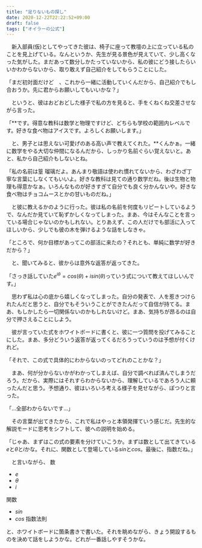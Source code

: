 ```yaml
---
title: "足りないもの探し"
date: 2020-12-22T22:22:52+09:00
draft: false
tags: ["オイラーの公式"]
---
```


　新入部員(仮)としてやってきた彼は、椅子に座って教壇の上に立っている私のことを見上げている。なんというか、先生が見る景色が見えていて、少し高くなった気がした。まだあって数分しかたっていないから、私の彼にどう接したらいいかわからないから、取り敢えず自己紹介をしてもらうことにした。

「まだ初対面だけど　、これから一緒に活動していくんだから、自己紹介でもし合おうか。先に君からお願いしてもいいかな？」

　というと、彼はおどおどした様子で私の方を見ると、手をくねくね交差させながら言った。

「**です。得意な教科は数学と物理ですけど、どちらも学校の範囲内レベルです。好きな食べ物はアイスです。よろしくお願いします。」

　と、男子とは思えない可愛げのある高い声で教えてくれた。**くんかぁ。一緒に数学をやる大切な仲間になるんだから、しっかり名前ぐらい覚えないと。あと、私から自己紹介もしないとね。

「私の名前は篁 瑠璃だよ。あんまり敬語は使われ慣れてないから、わざわざ丁寧な言葉にしなくてもいいよ。好きな教科は見ての通り数学だね。後は生物と物理も得意かなぁ。いろんなものが好きすぎて自分でも良く分かんないや。好きな食べ物はチョコムースとかの甘いものだね。」

　と彼に教えるかのように行った。彼は私の名前を何度もリピートしているようで、なんだか見ていて恥ずかしくなってしまった。まあ、今はそんなことを言っている場合じゃないのかもしれない。とりあえず、この人だけでも部活に入ってほしいから、少しでも彼の木を弾けるような話をしなきゃ。

「ところで、何か目標があってこの部活に来たの？それとも、単純に数学が好きだから？」

　と、聞いてみると、彼からは意外な返答が返ってきた。

「さっき話していた$e^{i\theta}=cos(\theta)+isin(\theta)$っていう式について教えてほしいんです。」

　思わず私は心の底から嬉しくなってしまった。自分の発表で、人を惹きつけられたんだと思うと、自分でもそういうことができたんだって自信が持てる。まあ、もしかしたら一切関係ないのかもしれないけど。まあ、気持ちが昂るのは自分で押さえることにしよう。

　彼が言っていた式をホワイトボードに書くと、彼に一つ質問を投げてみることにした。まあ、多分どういう返答が返ってくるだろうっていうのは予想が付くけれど。

「それで、この式で具体的にわからないのってどれのことかな？」

　まあ、何が分からないかがわかってしまえば、自分で調べれば済んでしまうだろう。だから、実際にはそれすらわからないから、理解しているであろう人に頼ったんだと思う。予想通り、彼はいろいろ考える様子を見せながら、ぽつりと言った。

「...全部わからないです...」

　その言葉が出てきたから、これで私はやっと本領発揮ていう感じだ。先生的な解説モードに思考をシフトして、彼への説明を始める。

「じゃあ、まずはこの式の要素を分けていこうか。まずは数として出てきている$e$と$\theta$と$i$かな。それに、関数として登場している$sin$と$cos$。最後に、指数だね。」

　と言いながら、
数
- $e$
- $\theta$
- $i$

関数
- $sin$
- $cos$
指数法則

と、ホワイトボードに箇条書きで書いた。それを眺めながら、きょう開設するものを決めて話をしようかな。どれが一番話しやすそうかな。
